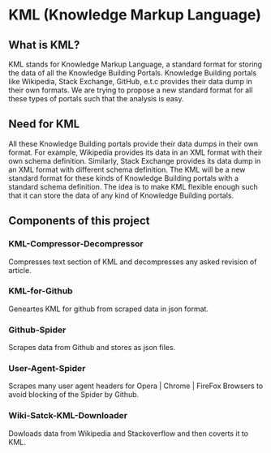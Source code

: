 KML (Knowledge Markup Language)
===============================

What is KML?
------------
KML stands for Knowledge Markup Language, a standard format for storing the data of all the Knowledge Building Portals. Knowledge Building portals like Wikipedia, Stack Exchange, GitHub, e.t.c provides their data dump in their own formats. We are trying to propose a new standard format for all these types of portals such that the analysis is easy.

Need for KML
------------
All these Knowledge Building portals provide their data dumps in their own format. For example, Wikipedia provides its data in an XML format with their own schema definition. Similarly, Stack Exchange provides its data dump in an XML format with different schema definition. The KML will be a new standard format for these kinds of Knowledge Building portals with a standard schema definition. The idea is to make KML flexible enough such that it can store the data of any kind of Knowledge Building portals.

Components of this project
--------------------------

### KML-Compressor-Decompressor
Compresses text section of KML and decompresses any asked revision of article.

### KML-for-Github
Geneartes KML for github from scraped data in json format.

### Github-Spider
Scrapes data from Github and stores as json files.

### User-Agent-Spider
Scrapes many user agent headers for Opera | Chrome | FireFox Browsers to avoid blocking of the Spider by Github.

### Wiki-Satck-KML-Downloader
Dowloads data from Wikipedia and Stackoverflow and then coverts it to KML.
